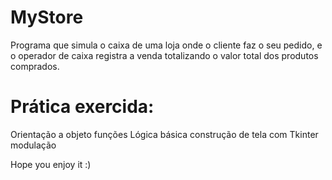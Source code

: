 # MyStore

Programa que simula o caixa de uma loja onde o cliente faz o seu pedido,
e o operador de caixa registra a venda totalizando o valor total dos produtos comprados.


# Prática exercida:

Orientação a objeto
funções 
Lógica básica
construção de tela com Tkinter
modulação

Hope you enjoy it :)




